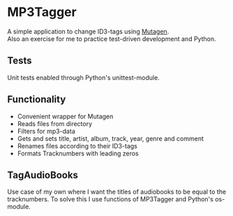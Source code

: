 # MP3Tagger
A simple application to change ID3-tags using [Mutagen](https://github.com/quodlibet/mutagen).  
Also an exercise for me to practice test-driven development and Python.

## Tests
Unit tests enabled through Python's unittest-module.

## Functionality
- Convenient wrapper for Mutagen
- Reads files from directory
- Filters for mp3-data
- Gets and sets title, artist, album, track, year, genre and comment
- Renames files according to their ID3-tags
- Formats Tracknumbers with leading zeros

## TagAudioBooks
Use case of my own where I want the titles of audiobooks to be equal to the tracknumbers.
To solve this I use functions of MP3Tagger and Python's os-module.
